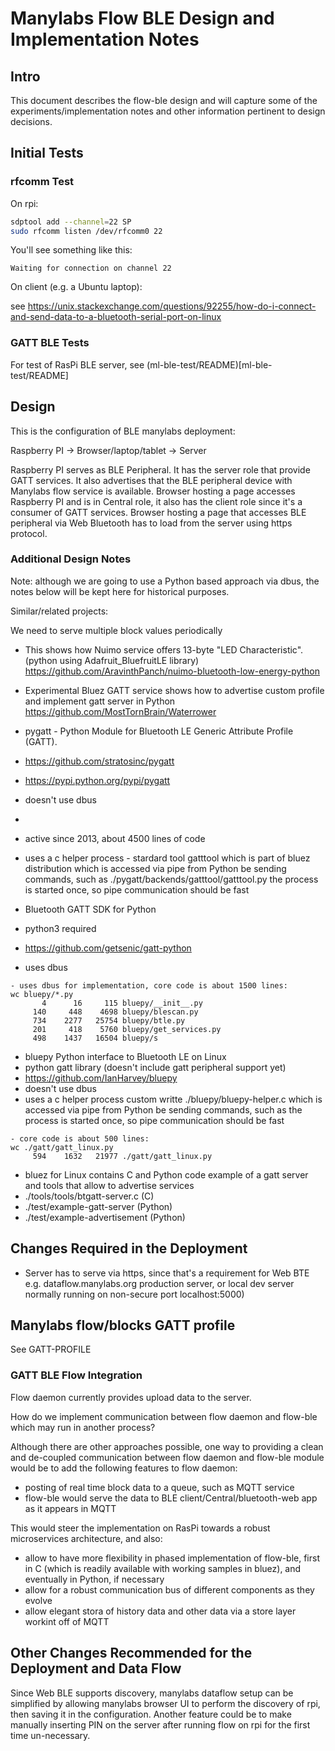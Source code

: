 # Manylabs Flow BLE Design and Implementation Notes

## Intro

This document describes the flow-ble design and will capture some of the experiments/implementation
notes and other information pertinent to design decisions.

## Initial Tests

### rfcomm Test

On rpi:

```bash
sdptool add --channel=22 SP
sudo rfcomm listen /dev/rfcomm0 22
```
You'll see something like this:

```
Waiting for connection on channel 22
```

On client (e.g. a Ubuntu laptop):

see 
https://unix.stackexchange.com/questions/92255/how-do-i-connect-and-send-data-to-a-bluetooth-serial-port-on-linux

### GATT BLE Tests

For test of RasPi BLE server, see (ml-ble-test/README)[ml-ble-test/README]

## Design

This is the configuration of BLE manylabs deployment:

Raspberry PI	 -> Browser/laptop/tablet 	->	Server

Raspberry PI serves as BLE Peripheral. It has the server role that provide GATT services. 
It also advertises that the BLE peripheral device with Manylabs flow service is available.
Browser hosting a page accesses Raspberry PI and is in Central role, it also has the client role since it's a consumer of GATT services.
Browser hosting a page that accesses BLE peripheral via Web Bluetooth has to load from the server using https protocol.

### Additional Design Notes

Note: although we are going to use a Python based approach via dbus, the 
notes below will be kept here for historical purposes.


Similar/related projects:

We need to serve multiple block values periodically

* This shows how Nuimo service offers 13-byte "LED Characteristic". (python using Adafruit_BluefruitLE library)
https://github.com/AravinthPanch/nuimo-bluetooth-low-energy-python

* Experimental Bluez GATT service
 shows how to advertise custom profile and implement gatt server in Python
https://github.com/MostTornBrain/Waterrower

* pygatt - Python Module for Bluetooth LE Generic Attribute Profile (GATT).
 * https://github.com/stratosinc/pygatt
 * https://pypi.python.org/pypi/pygatt
 * doesn't use dbus
 * 
 * active since 2013, about 4500 lines of code
 * uses a c helper process - stardard tool gatttool which is part of bluez distribution
	which is accessed via pipe from Python be sending commands, such as
	./pygatt/backends/gatttool/gatttool.py
	the process is started once, so pipe communication should be fast

* Bluetooth GATT SDK for Python
 * python3 required
 * https://github.com/getsenic/gatt-python
 * uses dbus

```
- uses dbus for implementation, core code is about 1500 lines:
wc bluepy/*.py
       4      16     115 bluepy/__init__.py
     140     448    4698 bluepy/blescan.py
     734    2277   25754 bluepy/btle.py
     201     418    5760 bluepy/get_services.py
     498    1437   16504 bluepy/s
```

* bluepy Python interface to Bluetooth LE on Linux
 * python gatt library (doesn't include gatt peripheral support yet)
 * https://github.com/IanHarvey/bluepy
 * doesn't use dbus
 * uses a c helper process custom writte ./bluepy/bluepy-helper.c
	which is accessed via pipe from Python be sending commands, such as
	the process is started once, so pipe communication should be fast


```
- core code is about 500 lines:
wc ./gatt/gatt_linux.py
     594    1632   21977 ./gatt/gatt_linux.py
```

* bluez for Linux contains C and Python code example of a gatt server and tools that allow to advertise services 
 * ./tools/tools/btgatt-server.c (C)
 * ./test/example-gatt-server (Python)
 * ./test/example-advertisement (Python)

## Changes Required in the Deployment

* Server has to serve via https, since that's a requirement for Web BTE
 e.g. dataflow.manylabs.org production server, or local dev server normally running on non-secure port localhost:5000) 

## Manylabs flow/blocks GATT profile

See GATT-PROFILE

### GATT BLE Flow Integration

Flow daemon currently provides upload data to the server.

How do we implement communication between flow daemon and flow-ble which may run in another process?

Although there are other approaches possible, one way to providing a clean and de-coupled communication between flow daemon and 
flow-ble module would be to add the following features to flow daemon:

* posting of real time block data to a queue, such as MQTT service 
* flow-ble would serve the data to BLE client/Central/bluetooth-web app as it appears in MQTT

This would steer the implementation on RasPi towards a robust microservices architecture, and also:

* allow to have more flexibility in phased implementation of flow-ble, first in C (which is readily available with working samples in bluez),
and eventually in Python, if necessary
* allow for a robust communication bus of different components as they evolve
* allow elegant stora of history data and other data via a store layer workint off of MQTT

## Other Changes Recommended for the Deployment and Data Flow

Since Web BLE supports discovery, manylabs dataflow setup can be simplified by allowing
manylabs browser UI to perform the discovery of rpi, then saving it in the configuration.
Another feature could be to make manually inserting PIN on the server after running flow on rpi for the first time un-necessary.


